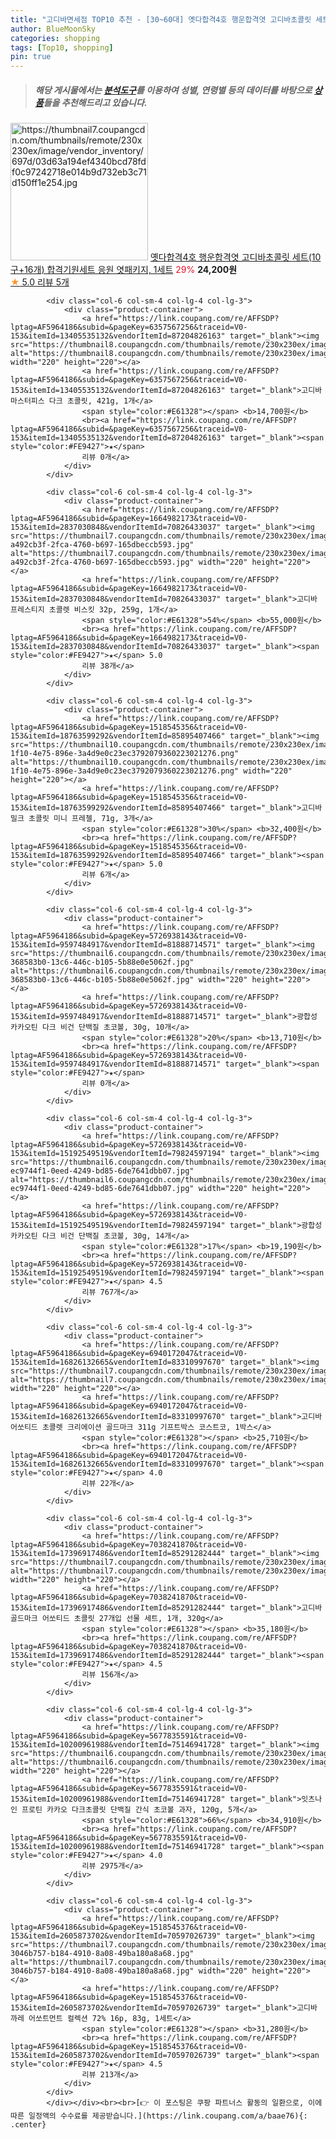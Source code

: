 ```yaml
---
title: "고디바면세점 TOP10 추천 - [30~60대] 옛다합격4호 행운합격엿 고디바초콜릿 세트(10구+16개) 합격기원세트 응원 엿패키지, 1세트"
author: BlueMoonSky
categories: shopping
tags: [Top10, shopping]
pin: true
---
```


> ##### 해당 게시물에서는 [**분석도구**](https://itemscout.io/)를 이용하여 **성별**, **연령별** 등의 데이터를 바탕으로 [**상품**](https://link.coupang.com/a/baae76)들을 추천해드리고 있습니다.
<div class="container"><div class="row">
            <div class="col-6 col-sm-4 col-lg-4 col-lg-3">
                <div class="product-container">
                    <a href="https://link.coupang.com/re/AFFSDP?lptag=AF5964186&subid=&pageKey=7335696061&traceid=V0-153&itemId=18842869170&vendorItemId=85972459138" target="_blank"><img src="https://thumbnail7.coupangcdn.com/thumbnails/remote/230x230ex/image/vendor_inventory/697d/03d63a194ef4340bcd78fdf0c97242718e014b9d732eb3c71d150ff1e254.jpg" alt="https://thumbnail7.coupangcdn.com/thumbnails/remote/230x230ex/image/vendor_inventory/697d/03d63a194ef4340bcd78fdf0c97242718e014b9d732eb3c71d150ff1e254.jpg" width="220" height="220"></a>
                    <a href="https://link.coupang.com/re/AFFSDP?lptag=AF5964186&subid=&pageKey=7335696061&traceid=V0-153&itemId=18842869170&vendorItemId=85972459138" target="_blank">옛다합격4호 행운합격엿 고디바초콜릿 세트(10구+16개) 합격기원세트 응원 엿패키지, 1세트</a>
                    <span style="color:#E61328">29%</span> <b>24,200원</b>
                    <br><a href="https://link.coupang.com/re/AFFSDP?lptag=AF5964186&subid=&pageKey=7335696061&traceid=V0-153&itemId=18842869170&vendorItemId=85972459138" target="_blank"><span style="color:#FE9427">★</span> 5.0
                    리뷰 5개</a>
                </div>
            </div>
            
            <div class="col-6 col-sm-4 col-lg-4 col-lg-3">
                <div class="product-container">
                    <a href="https://link.coupang.com/re/AFFSDP?lptag=AF5964186&subid=&pageKey=6357567256&traceid=V0-153&itemId=13405535132&vendorItemId=87204826163" target="_blank"><img src="https://thumbnail8.coupangcdn.com/thumbnails/remote/230x230ex/image/vendor_inventory/d32e/04615dfde42759de40db6fd458aa8750ac32de999a62b0f77596927d9e78.jpg" alt="https://thumbnail8.coupangcdn.com/thumbnails/remote/230x230ex/image/vendor_inventory/d32e/04615dfde42759de40db6fd458aa8750ac32de999a62b0f77596927d9e78.jpg" width="220" height="220"></a>
                    <a href="https://link.coupang.com/re/AFFSDP?lptag=AF5964186&subid=&pageKey=6357567256&traceid=V0-153&itemId=13405535132&vendorItemId=87204826163" target="_blank">고디바 마스터피스 다크 초콜릿, 421g, 1개</a>
                    <span style="color:#E61328"></span> <b>14,700원</b>
                    <br><a href="https://link.coupang.com/re/AFFSDP?lptag=AF5964186&subid=&pageKey=6357567256&traceid=V0-153&itemId=13405535132&vendorItemId=87204826163" target="_blank"><span style="color:#FE9427">★</span> 
                    리뷰 0개</a>
                </div>
            </div>
            
            <div class="col-6 col-sm-4 col-lg-4 col-lg-3">
                <div class="product-container">
                    <a href="https://link.coupang.com/re/AFFSDP?lptag=AF5964186&subid=&pageKey=1664982173&traceid=V0-153&itemId=2837030848&vendorItemId=70826433037" target="_blank"><img src="https://thumbnail7.coupangcdn.com/thumbnails/remote/230x230ex/image/retail/images/1227644581338296-a492cb3f-2fca-4760-b697-165dbeccb593.jpg" alt="https://thumbnail7.coupangcdn.com/thumbnails/remote/230x230ex/image/retail/images/1227644581338296-a492cb3f-2fca-4760-b697-165dbeccb593.jpg" width="220" height="220"></a>
                    <a href="https://link.coupang.com/re/AFFSDP?lptag=AF5964186&subid=&pageKey=1664982173&traceid=V0-153&itemId=2837030848&vendorItemId=70826433037" target="_blank">고디바 프레스티지 초콜렛 비스킷 32p, 259g, 1개</a>
                    <span style="color:#E61328">54%</span> <b>55,000원</b>
                    <br><a href="https://link.coupang.com/re/AFFSDP?lptag=AF5964186&subid=&pageKey=1664982173&traceid=V0-153&itemId=2837030848&vendorItemId=70826433037" target="_blank"><span style="color:#FE9427">★</span> 5.0
                    리뷰 38개</a>
                </div>
            </div>
            
            <div class="col-6 col-sm-4 col-lg-4 col-lg-3">
                <div class="product-container">
                    <a href="https://link.coupang.com/re/AFFSDP?lptag=AF5964186&subid=&pageKey=1518545356&traceid=V0-153&itemId=18763599292&vendorItemId=85895407466" target="_blank"><img src="https://thumbnail10.coupangcdn.com/thumbnails/remote/230x230ex/image/retail/images/e2225f54-1f10-4e75-896e-3a4d9e0c23ec3792079360223021276.png" alt="https://thumbnail10.coupangcdn.com/thumbnails/remote/230x230ex/image/retail/images/e2225f54-1f10-4e75-896e-3a4d9e0c23ec3792079360223021276.png" width="220" height="220"></a>
                    <a href="https://link.coupang.com/re/AFFSDP?lptag=AF5964186&subid=&pageKey=1518545356&traceid=V0-153&itemId=18763599292&vendorItemId=85895407466" target="_blank">고디바 밀크 초콜릿 미니 프레첼, 71g, 3개</a>
                    <span style="color:#E61328">30%</span> <b>32,400원</b>
                    <br><a href="https://link.coupang.com/re/AFFSDP?lptag=AF5964186&subid=&pageKey=1518545356&traceid=V0-153&itemId=18763599292&vendorItemId=85895407466" target="_blank"><span style="color:#FE9427">★</span> 5.0
                    리뷰 6개</a>
                </div>
            </div>
            
            <div class="col-6 col-sm-4 col-lg-4 col-lg-3">
                <div class="product-container">
                    <a href="https://link.coupang.com/re/AFFSDP?lptag=AF5964186&subid=&pageKey=5726938143&traceid=V0-153&itemId=9597484917&vendorItemId=81888714571" target="_blank"><img src="https://thumbnail6.coupangcdn.com/thumbnails/remote/230x230ex/image/retail/images/9448249797640210-368583b0-13c6-446c-b105-5b88e0e5062f.jpg" alt="https://thumbnail6.coupangcdn.com/thumbnails/remote/230x230ex/image/retail/images/9448249797640210-368583b0-13c6-446c-b105-5b88e0e5062f.jpg" width="220" height="220"></a>
                    <a href="https://link.coupang.com/re/AFFSDP?lptag=AF5964186&subid=&pageKey=5726938143&traceid=V0-153&itemId=9597484917&vendorItemId=81888714571" target="_blank">광합성 카카오틴 다크 비건 단백질 초코볼, 30g, 10개</a>
                    <span style="color:#E61328">20%</span> <b>13,710원</b>
                    <br><a href="https://link.coupang.com/re/AFFSDP?lptag=AF5964186&subid=&pageKey=5726938143&traceid=V0-153&itemId=9597484917&vendorItemId=81888714571" target="_blank"><span style="color:#FE9427">★</span> 
                    리뷰 0개</a>
                </div>
            </div>
            
            <div class="col-6 col-sm-4 col-lg-4 col-lg-3">
                <div class="product-container">
                    <a href="https://link.coupang.com/re/AFFSDP?lptag=AF5964186&subid=&pageKey=5726938143&traceid=V0-153&itemId=15192549519&vendorItemId=79824597194" target="_blank"><img src="https://thumbnail6.coupangcdn.com/thumbnails/remote/230x230ex/image/retail/images/1826268150827501-ec9744f1-0eed-4249-bd85-6de7641dbb07.jpg" alt="https://thumbnail6.coupangcdn.com/thumbnails/remote/230x230ex/image/retail/images/1826268150827501-ec9744f1-0eed-4249-bd85-6de7641dbb07.jpg" width="220" height="220"></a>
                    <a href="https://link.coupang.com/re/AFFSDP?lptag=AF5964186&subid=&pageKey=5726938143&traceid=V0-153&itemId=15192549519&vendorItemId=79824597194" target="_blank">광합성 카카오틴 다크 비건 단백질 초코볼, 30g, 14개</a>
                    <span style="color:#E61328">17%</span> <b>19,190원</b>
                    <br><a href="https://link.coupang.com/re/AFFSDP?lptag=AF5964186&subid=&pageKey=5726938143&traceid=V0-153&itemId=15192549519&vendorItemId=79824597194" target="_blank"><span style="color:#FE9427">★</span> 4.5
                    리뷰 767개</a>
                </div>
            </div>
            
            <div class="col-6 col-sm-4 col-lg-4 col-lg-3">
                <div class="product-container">
                    <a href="https://link.coupang.com/re/AFFSDP?lptag=AF5964186&subid=&pageKey=6940172047&traceid=V0-153&itemId=16826132665&vendorItemId=83310997670" target="_blank"><img src="https://thumbnail7.coupangcdn.com/thumbnails/remote/230x230ex/image/vendor_inventory/21c7/9d17cfc9d275c288bedc5ebb4e35eff70a7fe952ee625f4c5a7347a73fbf.jpg" alt="https://thumbnail7.coupangcdn.com/thumbnails/remote/230x230ex/image/vendor_inventory/21c7/9d17cfc9d275c288bedc5ebb4e35eff70a7fe952ee625f4c5a7347a73fbf.jpg" width="220" height="220"></a>
                    <a href="https://link.coupang.com/re/AFFSDP?lptag=AF5964186&subid=&pageKey=6940172047&traceid=V0-153&itemId=16826132665&vendorItemId=83310997670" target="_blank">고디바 어쏘티드 초콜렛 크리에이션 골드마크 311g 기프트박스 코스트코, 1박스</a>
                    <span style="color:#E61328"></span> <b>25,710원</b>
                    <br><a href="https://link.coupang.com/re/AFFSDP?lptag=AF5964186&subid=&pageKey=6940172047&traceid=V0-153&itemId=16826132665&vendorItemId=83310997670" target="_blank"><span style="color:#FE9427">★</span> 4.0
                    리뷰 22개</a>
                </div>
            </div>
            
            <div class="col-6 col-sm-4 col-lg-4 col-lg-3">
                <div class="product-container">
                    <a href="https://link.coupang.com/re/AFFSDP?lptag=AF5964186&subid=&pageKey=7038241870&traceid=V0-153&itemId=17396917486&vendorItemId=85291282444" target="_blank"><img src="https://thumbnail7.coupangcdn.com/thumbnails/remote/230x230ex/image/vendor_inventory/f2d5/acbf3b82a6e0669ad44fd2735e6e0c6ff4c43a0ec2fbce6849ac79f0afde.jpg" alt="https://thumbnail7.coupangcdn.com/thumbnails/remote/230x230ex/image/vendor_inventory/f2d5/acbf3b82a6e0669ad44fd2735e6e0c6ff4c43a0ec2fbce6849ac79f0afde.jpg" width="220" height="220"></a>
                    <a href="https://link.coupang.com/re/AFFSDP?lptag=AF5964186&subid=&pageKey=7038241870&traceid=V0-153&itemId=17396917486&vendorItemId=85291282444" target="_blank">고디바 골드마크 어쏘티드 초콜릿 27개입 선물 세트, 1개, 320g</a>
                    <span style="color:#E61328"></span> <b>35,180원</b>
                    <br><a href="https://link.coupang.com/re/AFFSDP?lptag=AF5964186&subid=&pageKey=7038241870&traceid=V0-153&itemId=17396917486&vendorItemId=85291282444" target="_blank"><span style="color:#FE9427">★</span> 4.5
                    리뷰 156개</a>
                </div>
            </div>
            
            <div class="col-6 col-sm-4 col-lg-4 col-lg-3">
                <div class="product-container">
                    <a href="https://link.coupang.com/re/AFFSDP?lptag=AF5964186&subid=&pageKey=5677835591&traceid=V0-153&itemId=10200961988&vendorItemId=75146941728" target="_blank"><img src="https://thumbnail6.coupangcdn.com/thumbnails/remote/230x230ex/image/vendor_inventory/0602/1fdbdb565b8c8b6b0e7cce6849546ca0ed1baffc19a3665ed02e9b51474d.jpg" alt="https://thumbnail6.coupangcdn.com/thumbnails/remote/230x230ex/image/vendor_inventory/0602/1fdbdb565b8c8b6b0e7cce6849546ca0ed1baffc19a3665ed02e9b51474d.jpg" width="220" height="220"></a>
                    <a href="https://link.coupang.com/re/AFFSDP?lptag=AF5964186&subid=&pageKey=5677835591&traceid=V0-153&itemId=10200961988&vendorItemId=75146941728" target="_blank">잇츠나인 프로틴 카카오 다크초콜릿 단백질 간식 초코볼 과자, 120g, 5개</a>
                    <span style="color:#E61328">66%</span> <b>34,910원</b>
                    <br><a href="https://link.coupang.com/re/AFFSDP?lptag=AF5964186&subid=&pageKey=5677835591&traceid=V0-153&itemId=10200961988&vendorItemId=75146941728" target="_blank"><span style="color:#FE9427">★</span> 4.0
                    리뷰 2975개</a>
                </div>
            </div>
            
            <div class="col-6 col-sm-4 col-lg-4 col-lg-3">
                <div class="product-container">
                    <a href="https://link.coupang.com/re/AFFSDP?lptag=AF5964186&subid=&pageKey=1518545376&traceid=V0-153&itemId=2605873702&vendorItemId=70597026739" target="_blank"><img src="https://thumbnail7.coupangcdn.com/thumbnails/remote/230x230ex/image/retail/images/427065517819694-3046b757-b184-4910-8a08-49ba180a8a68.jpg" alt="https://thumbnail7.coupangcdn.com/thumbnails/remote/230x230ex/image/retail/images/427065517819694-3046b757-b184-4910-8a08-49ba180a8a68.jpg" width="220" height="220"></a>
                    <a href="https://link.coupang.com/re/AFFSDP?lptag=AF5964186&subid=&pageKey=1518545376&traceid=V0-153&itemId=2605873702&vendorItemId=70597026739" target="_blank">고디바 까레 어쏘트먼트 컬렉션 72% 16p, 83g, 1세트</a>
                    <span style="color:#E61328"></span> <b>31,280원</b>
                    <br><a href="https://link.coupang.com/re/AFFSDP?lptag=AF5964186&subid=&pageKey=1518545376&traceid=V0-153&itemId=2605873702&vendorItemId=70597026739" target="_blank"><span style="color:#FE9427">★</span> 4.5
                    리뷰 213개</a>
                </div>
            </div>
            </div></div><br><br>[👉 이 포스팅은 쿠팡 파트너스 활동의 일환으로, 이에 따른 일정액의 수수료를 제공받습니다.](https://link.coupang.com/a/baae76){: .center}
